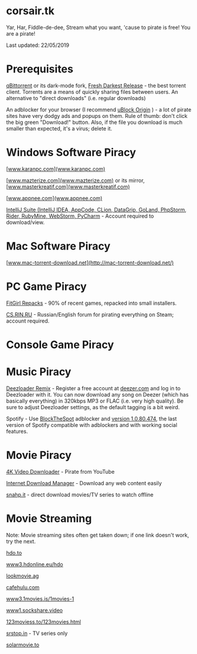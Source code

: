 # corsair.tk
Yar, Har, Fiddle-de-dee, Stream what you want, 'cause to pirate is free! You are a pirate!

Last updated: 22/05/2019

# Prerequisites
[qBittorrent](https://www.qbittorrent.org/download.php) or its dark-mode fork, [Fresh Darkest Release](https://github.com/suratovvlad/qbittorrent-installer/releases) - the best torrent client. Torrents are a means of quickly sharing files between users. An alternative to "direct downloads" (i.e. regular downloads)

An adblocker for your browser (I recommend [uBlock Origin](https://chrome.google.com/webstore/detail/ublock-origin/cjpalhdlnbpafiamejdnhcphjbkeiagm) ) - a lot of pirate sites have very dodgy ads and popups on them. Rule of thumb: don't click the big green "Download!" button. Also, if the file you download is much smaller than expected, it's a virus; delete it.

# Windows Software Piracy
[www.karanpc.com](www.karanpc.com)

[www.mazterize.com](www.mazterize.com) or its mirror, [www.masterkreatif.com](www.masterkreatif.com)

[www.appnee.com](www.appnee.com)

[IntelliJ Suite (IntelliJ IDEA, AppCode, CLion, DataGrip, GoLand, PhpStorm, Rider, RubyMine, WebStorm, PyCharm](https://www.leakportal.com/topic/123-universal-jetbrains-license-server-crack-agent-official-leakportal-release/) - Account required to download/view.


# Mac Software Piracy
[www.mac-torrent-download.net](http://mac-torrent-download.net/)

# PC Game Piracy
[FitGirl Repacks](http://fitgirl-repacks.site/) - 90% of recent games, repacked into small installers.

[CS.RIN.RU](https://cs.rin.ru/forum/) - Russian/English forum for pirating everything on Steam; account required.

# Console Game Piracy

# Music Piracy
[Deezloader Remix](https://notabug.org/RemixDevs/DeezloaderRemix/wiki/Downloads) - Register a free account at [deezer.com](https://deezer.com) and log in to Deezloader with it. You can now download any song on Deezer (which has basically everything) in 320kbps MP3 or FLAC (i.e. very high quality). Be sure to adjust Deezloader settings, as the default tagging is a bit weird.

Spotify - Use [BlockTheSpot](https://github.com/master131/BlockTheSpot/releases) adblocker and [version 1.0.80.474](https://www.filehorse.com/download-spotify/35027/), the last version of Spotify compatible with adblockers and with working social features.


# Movie Piracy
[4K Video Downloader](https://karanpc.com/4k-video-downloader-latest/) - Pirate from YouTube

[Internet Download Manager](https://karanpc.com/idm-latest/) - Download any web content easily

[snahp.it](https://snahp.it/) - direct download movies/TV series to watch offline

# Movie Streaming
Note: Movie streaming sites often get taken down; if one link doesn't work, try the next.

[hdo.to](https://hdo.to/)

[www3.hdonline.eu/hdo](https://www3.hdonline.eu/hdo/)

[lookmovie.ag](https://lookmovie.ag)

[cafehulu.com](http://cafehulu.com/)

[www3.1movies.is/1movies-1](https://www3.1movies.is/1movies-1)

[www1.sockshare.video](http://www1.sockshare.video/)

[123moviess.to/123movies.html](https://123moviess.to/123movies.html)

[srstop.in](https://srstop.in/) - TV series only

[solarmovie.to](https://solarmovie.to/)
